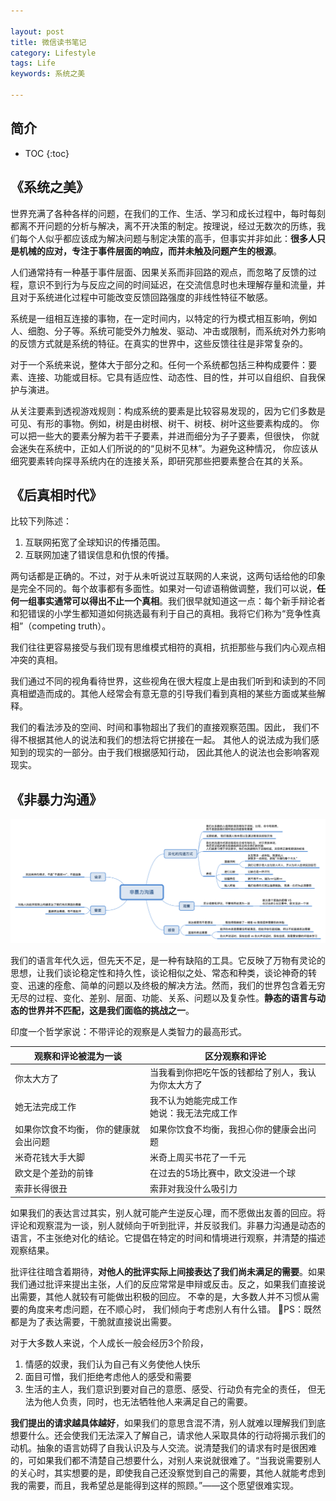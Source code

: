 ```yaml
---

layout: post
title: 微信读书笔记
category: Lifestyle
tags: Life
keywords: 系统之美

---
```


## 简介

* TOC
{:toc}

## 《系统之美》

世界充满了各种各样的问题，在我们的工作、生活、学习和成长过程中，每时每刻都离不开问题的分析与解决，离不开决策的制定。按理说，经过无数次的历练，我们每个人似乎都应该成为解决问题与制定决策的高手，但事实并非如此：**很多人只是机械的应对，专注于事件层面的响应，而并未触及问题产生的根源**。


人们通常持有一种基于事件层面、因果关系而非回路的观点，而忽略了反馈的过程，意识不到行为与反应之间的时间延迟，在交流信息时也未理解存量和流量，并且对于系统进化过程中可能改变反馈回路强度的非线性特征不敏感。

系统是一组相互连接的事物，在一定时间内，以特定的行为模式相互影响，例如人、细胞、分子等。系统可能受外力触发、驱动、冲击或限制，而系统对外力影响的反馈方式就是系统的特征。在真实的世界中，这些反馈往往是非常复杂的。

对于一个系统来说，整体大于部分之和。任何一个系统都包括三种构成要件：要素、连接、功能或目标。它具有适应性、动态性、目的性，并可以自组织、自我保护与演进。

从关注要素到透视游戏规则：构成系统的要素是比较容易发现的，因为它们多数是可见、有形的事物。例如，树是由树根、树干、树枝、树叶这些要素构成的。 你可以把一些大的要素分解为若干子要素，并进而细分为子子要素，但很快， 你就会迷失在系统中，正如人们所说的的“见树不见林”。为避免这种情况， 你应该从细究要素转向探寻系统内在的连接关系，即研究那些把要素整合在其的关系。

## 《后真相时代》

比较下列陈述：
1. 互联网拓宽了全球知识的传播范围。
2. 互联网加速了错误信息和仇恨的传播。

两句话都是正确的。不过，对于从未听说过互联网的人来说，这两句话给他的印象是完全不同的。每个故事都有多面性。如果对一句谚语稍做调整，我们可以说，**任何一组事实通常可以得出不止一个真相**。我们很早就知道这一点：每个新手辩论者和犯错误的小学生都知道如何挑选最有利于自己的真相。我将它们称为“竞争性真相”（competing truth）。

我们往往更容易接受与我们现有思维模式相符的真相，抗拒那些与我们内心观点相冲突的真相。

我们通过不同的视角看待世界，这些视角在很大程度上是由我们听到和读到的不同真相塑造而成的。其他人经常会有意无意的引导我们看到真相的某些方面或某些解释。

我们的看法涉及的空间、时间和事物超出了我们的直接观察范围。因此， 我们不得不根据其他人的说法和我们的想法将它拼接在一起。 其他人的说法成为我们感知到的现实的一部分。由于我们根据感知行动， 因此其他人的说法也会影响客观现实。

## 《非暴力沟通》

![](/public/upload/life/nonviolent_communication.png)

我们的语言年代久远，但先天不足，是一种有缺陷的工具。它反映了万物有灵论的思想，让我们谈论稳定性和持久性，谈论相似之处、常态和种类，谈论神奇的转变、迅速的痊愈、简单的问题以及终极的解决方法。然而，我们的世界包含着无穷无尽的过程、变化、差别、层面、功能、关系、问题以及复杂性。**静态的语言与动态的世界并不匹配，这是我们面临的挑战之一**。


印度一个哲学家说：不带评论的观察是人类智力的最高形式。

|观察和评论被混为一谈|区分观察和评论|
|---|---|
|你太大方了|当我看到你把吃午饭的钱都给了别人，我认为你太大方了|
|她无法完成工作|我不认为她能完成工作<br>她说：我无法完成工作|
|如果你饮食不均衡， 你的健康就会出问题|如果你饮食不均衡，我担心你的健康会出问题|
|米奇花钱大手大脚|米奇上周买书花了一千元|
|欧文是个差劲的前锋|在过去的5场比赛中，欧文没进一个球|
|索菲长得很丑|索菲对我没什么吸引力|

如果我们的表达言过其实，别人就可能产生逆反心理，而不愿做出友善的回应。将评论和观察混为一谈，别人就倾向于听到批评，并反驳我们。非暴力沟通是动态的语言，不主张绝对化的结论。它提倡在特定的时间和情境进行观察，并清楚的描述观察结果。

批评往往暗含着期待，**对他人的批评实际上间接表达了我们尚未满足的需要**。如果我们通过批评来提出主张，人们的反应常常是申辩或反击。反之，如果我们直接说出需要，其他人就较有可能做出积极的回应。 不幸的是，大多数人并不习惯从需要的角度来考虑问题，在不顺心时， 我们倾向于考虑别人有什么错。 PS：既然都是为了表达需要，干脆就直接说出需要。

对于大多数人来说，个人成长一般会经历3个阶段，
1. 情感的奴隶，我们认为自己有义务使他人快乐
2. 面目可憎，我们拒绝考虑他人的感受和需要
3. 生活的主人，我们意识到要对自己的意愿、感受、行动负有完全的责任， 但无法为他人负责，同时，也无法牺牲他人来满足自己的需要。

**我们提出的请求越具体越好**，如果我们的意思含混不清，别人就难以理解我们到底想要什么。还会使我们无法深入了解自己，请求他人采取具体的行动将揭示我们的动机。抽象的语言妨碍了自我认识及与人交流。说清楚我们的请求有时是很困难的，可如果我们都不清楚自己想要什么，对别人来说就很难了。“当我说需要别人的关心时，其实想要的是，即使我自己还没察觉到自己的需要，其他人就能考虑到我的需要，而且，我希望总是能得到这样的照顾。”——这个愿望很难实现。